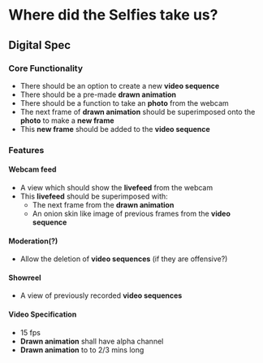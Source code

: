 # Where did the Selfies take us?

## Digital Spec

### Core Functionality

* There should be an option to create a new __video sequence__
* There should be a pre-made __drawn animation__
* There should be a function to take an __photo__ from the webcam
* The next frame of __drawn animation__ should be superimposed onto the __photo__ to make a __new frame__
* This __new frame__ should be added to the __video sequence__

### Features

#### Webcam feed

* A view which should show the __livefeed__ from the webcam
* This __livefeed__ should be superimposed with:
  * The next frame from the __drawn animation__
  * An onion skin like image of previous frames from the __video sequence__

#### Moderation(?)

* Allow the deletion of __video sequences__ (if they are offensive?)

#### Showreel

* A view of previously recorded __video sequences__

#### Video Specification

* 15 fps
* __Drawn animation__ shall have alpha channel
* __Drawn animation__ to to 2/3 mins long



